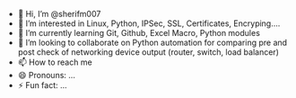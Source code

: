 - 👋 Hi, I’m @sherifm007
- 👀 I’m interested in Linux, Python, IPSec, SSL, Certificates, Encryping....
- 🌱 I’m currently learning Git, Github, Excel Macro, Python modules
- 💞️ I’m looking to collaborate on Python automation for comparing pre and post check of networking device output (router, switch, load balancer)
- 📫 How to reach me 
- 😄 Pronouns: ...
- ⚡ Fun fact: ...

<!---
sherifm007/sherifm007 is a ✨ special ✨ repository because its `README.md` (this file) appears on your GitHub profile.
You can click the Preview link to take a look at your changes.
--->
